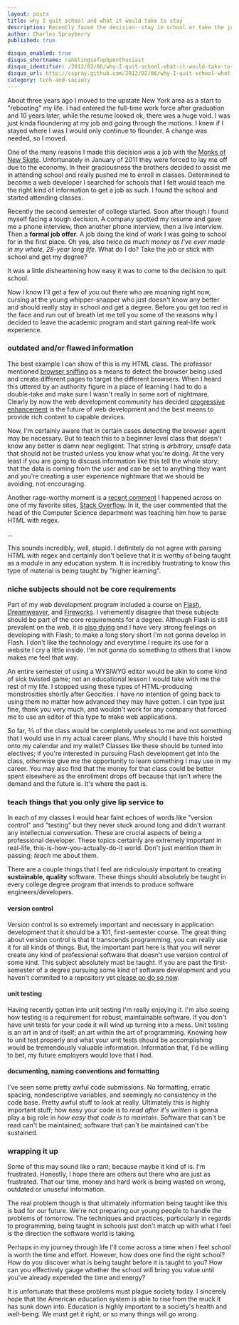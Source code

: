 ```yaml
---
layout: posts
title: why I quit school and what it would take to stay
description: Recently faced the decision--stay in school or take the job you're going to school for?
author: Charles Sprayberry
published: true

disqus_enabled: true
disqus_shortname: ramblingsofaphpenthusiast
disqus_identifier: /2012/02/06/why-I-quit-school-what-it-would-take-to-stay
disqus_url: http://cspray.github.com/2012/02/06/why-I-quit-school-what-it-would-take-to-stay.html
category: tech-and-society
---
```

About three years ago I moved to the upstate New York area as a start to "rebooting" my life.  I
had entered the full-time work force after graduation and 10 years later, while the resume looked ok,
there was a huge void.  I was just kinda floundering at my job and going through the motions.  I knew
if I stayed where I was I would only continue to flounder.  A change was needed, so I moved.

One of the many reasons I made this decision was a job with the [Monks of New Skete](http://www.newskete.com).
Unfortunately in January of 2011 they were forced to lay me off due to the economy.  In their graciousness
the brothers decided to assist me in attending school and really pushed me to enroll in classes.  Determined
to become a web developer I searched for schools that I felt would teach me the right kind of information
to get a job as such.  I found the school and started attending classes.

Recently the second semester of college started.  Soon after though I found myself facing a tough decision.
A company spotted my resume and gave me a phone interview, then another phone interview, then a live interview.
Then a **formal job offer**.  A job doing the kind of work I was going to school for in
the first place.  Oh yea, also *twice as much money as I've ever made in my whole, 28-year long
life.*  What do I do?  Take the job or stick with school and get my degree?

It was a little disheartening how easy it was to come to the decision to quit school.

Now I know I'll get a few of you out there who are moaning right now, cursing at the young whipper-snapper
who just doesn't know any better and should really stay in school and get a degree.  Before you get
too red in the face and run out of breath let me tell you some of the reasons why I decided to leave
the academic program and start gaining real-life work experience.

### outdated and/or flawed information

The best example I can show of this is my HTML class.  The professor mentioned [browser sniffing](https://www.google.com/#sclient=psy-ab&hl=en&source=hp&q=browser+sniffing&pbx=1&oq=browser+sniffing&aq=f&aqi=g4&aql=&gs_sm=e&gs_upl=1703l4091l0l4361l16l11l0l0l0l0l946l2724l0.3.5-1.2l6l0&bav=on.2,or.r_gc.r_pw.r_cp.,cf.osb&fp=862141011cc102a&biw=1280&bih=729)
as a means to detect the browser being used and create different pages to target the different browsers.
When I heard this uttered by an authority figure in a place of learning I had to do a double-take and make
sure I wasn't really in some sort of nightmare.  Clearly by now the web development community has decided
[progressive enhancement](http://www.alistapart.com/articles/understandingprogressiveenhancement)
is the future of web development and the best means to provide rich content to capable devices.

Now, I'm certainly aware that in certain cases detecting the browser agent may be necessary.  But to
teach this to a beginner level class that doesn't know any better is damn near negligent.  That string is *arbitrary,
unsafe* data that should not be trusted unless you know what you're doing.  At the very least if you
are going to discuss information like this tell the whole story; that the data is coming from the user and
can be set to anything they want and you're creating a user experience nightmare that we should be avoiding, not encouraging.

Another rage-worthy moment is a [recent comment](http://stackoverflow.com/questions/9121654/why-would-this-regex-return-an-error#comment11462449_9121654)
I happened across on one of my favorite sites, [Stack Overflow](http://www.stackoverflow.com).
In it, the user commented that the head of the Computer Science department was teaching him how to parse
HTML with regex.

&hellip;

This sounds incredibly, well, stupid.  I definitely do not agree with parsing HTML with regex and
certainly don't believe that it is worthy of being taught as a module in any education system.  It is
incredibly frustrating to know this type of material is being taught by "higher learning".

### niche subjects should not be core requirements

Part of my web development program included a course on [Flash](http://en.wikipedia.org/wiki/Adobe_Flash),
[Dreamweaver](http://en.wikipedia.org/wiki/Dreamweaver), and [Fireworks](http://en.wikipedia.org/wiki/Adobe_Fireworks).
I vehemently disagree that these subjects should be part of the core
requirements for a degree.  Although Flash is still prevalent on the web, it is [also dying](http://www.forbes.com/sites/josephhargett/2011/11/09/steve-jobs-vindicated-adobe-reportedly-abandoning-mobile-flash-plug-in/)
and I have very strong feelings on developing with Flash; to make a long story short I'm not gonna
develop in Flash.  I don't like the technology and everytime I require its use for a website I cry a little inside.
I'm not gonna do something to others that I know makes me feel that way.

An entire semester of using a WYSIWYG editor would be akin to some kind of sick twisted game; not
an educational lesson I would take with me the rest of my life.  I stopped using these types of HTML-producing
monstrosities shortly after Geocities.  I have no intention of going back to using them no matter how
advanced they may have gotten.  I can type just fine, thank you very much, and wouldn't work for any
company that forced me to use an editor of this type to make web applications.

So far, &frac23; of the class would be completely useless to me and not something that I would use
in my actual career plans.  Why should I have this hoisted onto my calendar and my wallet?  Classes
like these should be turned into electives; if you're interested in pursuing Flash development get into
the class, otherwise give me the opportunity to learn something I may use in my career.  You may also
find that the money for that class could be better spent elsewhere as the enrollment drops off because
that isn't where the demand and the future is.  It's where the past is.

### teach things that you only give lip service to

In each of my classes I would hear faint echoes of words like "version control" and "testing" but
they never stuck around long and didn't warrant any intellectual conversation.  These are
crucial aspects of being a professional developer.  These topics certainly are extremely important in
real-life, this-is-how-you-actually-do-it world.  Don't just mention them in passing; *teach*
me about them.

There are a couple things that I feel are ridiculously important to creating **sustainable, quality**
software.  These things should absolutely be taught in every college degree program that intends to produce
software engineers/developers.

#### version control

Version control is so extremely important and necessary in application development that it should be a
101, first-semester course.  The great thing about version control is that it transcends programming, you
can really use it for all kinds of things.  But, the important part here is that you will never create
any kind of professional software that doesn't use version control of some kind.  This subject absolutely
must be taught.  If you are past the first-semester of a degree pursuing some kind of software development
and you haven't commited to a repository yet [please go do so now](http://git-scm.com/).

#### unit testing

Having recently gotten into unit testing I'm really enjoying it.  I'm also seeing how testing is a
requirement for robust, maintainable software.  If you don't have unit tests for your code it will
wind up turning into a mess.  Unit testing is an art in and of itself; an art within the art of programming.
Knowing how to unit test properly and what your unit tests should be accomplishing would be tremendously
valuable information.  Information that, I'd be willing to bet, my future employers would love that I had.

#### documenting, naming conventions and formatting

I've seen some pretty awful code submissions.  No formatting, erratic spacing, nondescriptive variables,
and seemingly no consistency in the code base.  Pretty awful stuff to look at really.  Ultimately this is
highly important stuff; how easy your code is to *read after it's written* is gonna play a big
role in *how easy that code is to maintain*.  Software that can't be read can't be maintained; software that
can't be maintained can't be sustained.

### wrapping it up

Some of this may sound like a rant; because maybe it kind of is.  I'm frustrated.  Honestly, I hope
there are others out there who are just as frustrated.  That our time, money and hard work is being
wasted on wrong, outdated or unuseful information.

The real problem though is that ultimately information being taught like this is bad for our future.
We're not preparing our young people to handle the problems of tomorrow.  The techniques and practices,
particularly in regards to programming, being taught in schools just don't match up with what I feel
is the direction the software world is taking.

Perhaps in my journey through life I'll come across a time when I feel school is worth the time and effort.
However, how does one find the right school?  How do you discover what is being taught before it is taught to
you?  How can you effectively gauge whether the school will bring you value until you've already expended
the time and energy?

It is unfortunate that these problems must plague society today.  I sincerely hope that the American
education system is able to rise from the muck it has sunk down into.  Education is highly important to
a society's health and well-being.  We must get it right, or so many things will go wrong.
